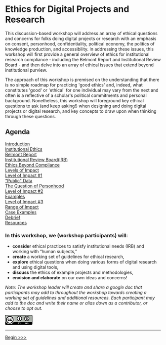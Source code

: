 
# Ethics for Digital Projects and Research 

This discussion-based workshop will address an array of ethical questions and concerns for folks doing digital projects or research with an emphasis on consent, personhood, confidentiality, political economy, the politics of knowledge production, and accessibility. In addressing these issues, this workshop will first provide a general overview of ethics for institutional research compliance - including the Belmont Report and Institutional Review Board - and then delve into an array of ethical issues that extend beyond institutional purview.  

The approach of this workshop is premised on the understanding that there is no simple roadmap for practicing 'good ethics' and, indeed, what constitutes 'good' or 'ethical' for one individual may vary from the next and often is a reflective of a scholar's political commitments and personal background.  Nonetheless, this workshop will foreground key ethical questions to ask (and keep asking!) when designing and doing digital projects or digital research, and key concepts to draw upon when thinking through these questions.  

## Agenda  

[Introduction](sections/introduction.md)  
[Institutional Ethics](sections/institutional.md)  
[Belmont Report](sections/belmont.md)  
[Institutional Review Board(IRB)](sections/irb.md)  
[Ethics Beyond Compliance](sections/beyond.md)  
[Levels of Impact](sections/levelsimpact.md)  
[Level of Impact #1](sections/impact1.md)  
["Public" Data](sections/public.md)  
[The Question of Personhood](sections/personhood.md)  
[Level of Impact #2](sections/impact2.md)  
[Examples](sections/examples.md)  
[Level of Impact #3](sections/impact3.md)  
[Range of Impact](sections/range.md)  
[Case Examples](sections/cases.md)  
[Debrief](sections/debrief.md)  
[Resources](sections/resources.md)  

### In this workshop, we (workshop participants) will:  

* **consider** ethical practices to satisfy institutional needs (IRB) and working with “human subjects,”
* **create** a working set of guidelines for ethical research,
* **explore** ethical questions when doing various forms of digital research and using digital tools,
* **discuss** the ethics of example projects and methodologies,
* **envision and elaborate** on our own ideas and concerns!  

*Note: The workshop leader will create and share a google doc that participants may add to throughout the workshop towards creating a working set of guidelines and additional resources. Each participant may add to the doc and write their name or alias down as a contributor, or choose to opt out.* 

![creative commons logo followed by cc symbols for attribution and non-commercial](images/cc2.png)  

******

[Begin >>>](sections/introduction.md)